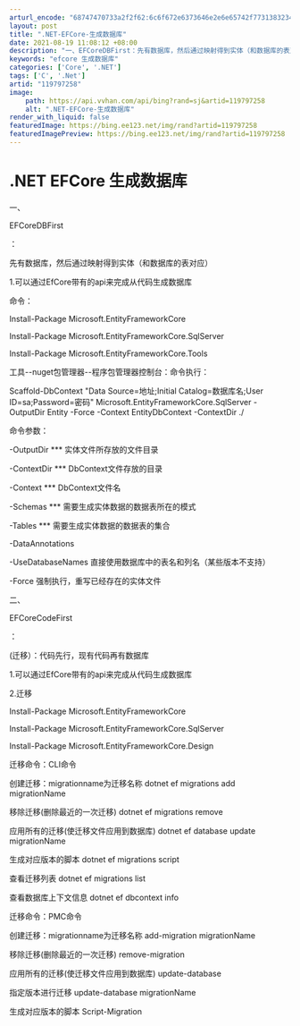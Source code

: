 ```yaml
---
arturl_encode: "68747470733a2f2f62:6c6f672e6373646e2e6e65742f77313832343537353938392f:61727469636c652f64657461696c732f313139373937323538"
layout: post
title: ".NET-EFCore-生成数据库"
date: 2021-08-19 11:08:12 +08:00
description: "一、EFCoreDBFirst：先有数据库，然后通过映射得到实体（和数据库的表对应）1.可以通过Ef"
keywords: "efcore 生成数据库"
categories: ['Core', '.NET']
tags: ['C', '.Net']
artid: "119797258"
image:
    path: https://api.vvhan.com/api/bing?rand=sj&artid=119797258
    alt: ".NET-EFCore-生成数据库"
render_with_liquid: false
featuredImage: https://bing.ee123.net/img/rand?artid=119797258
featuredImagePreview: https://bing.ee123.net/img/rand?artid=119797258
---
```


# .NET EFCore 生成数据库

一、

EFCoreDBFirst

：

先有数据库，然后通过映射得到实体（和数据库的表对应）

1.可以通过EfCore带有的api来完成从代码生成数据库

命令：

Install-Package Microsoft.EntityFrameworkCore

Install-Package Microsoft.EntityFrameworkCore.SqlServer

Install-Package Microsoft.EntityFrameworkCore.Tools

工具--nuget包管理器--程序包管理器控制台：命令执行：

Scaffold-DbContext "Data Source=地址;Initial Catalog=数据库名;User ID=sa;Password=密码" Microsoft.EntityFrameworkCore.SqlServer -OutputDir Entity -Force -Context EntityDbContext -ContextDir ./

命令参数：

-OutputDir *** 实体文件所存放的文件目录

-ContextDir *** DbContext文件存放的目录

-Context *** DbContext文件名

-Schemas *** 需要生成实体数据的数据表所在的模式

-Tables *** 需要生成实体数据的数据表的集合

-DataAnnotations

-UseDatabaseNames 直接使用数据库中的表名和列名（某些版本不支持）

-Force 强制执行，重写已经存在的实体文件

二、

EFCoreCodeFirst

：

(迁移）：代码先行，现有代码再有数据库

1.可以通过EfCore带有的api来完成从代码生成数据库

2.迁移

Install-Package Microsoft.EntityFrameworkCore

Install-Package Microsoft.EntityFrameworkCore.SqlServer

Install-Package Microsoft.EntityFrameworkCore.Design

迁移命令：CLI命令

创建迁移：migrationname为迁移名称 dotnet ef migrations add migrationName

移除迁移(删除最近的一次迁移) dotnet ef migrations remove

应用所有的迁移(使迁移文件应用到数据库) dotnet ef database update migrationName

生成对应版本的脚本 dotnet ef migrations script

查看迁移列表 dotnet ef migrations list

查看数据库上下文信息 dotnet ef dbcontext info

迁移命令：PMC命令

创建迁移：migrationname为迁移名称 add-migration migrationName

移除迁移(删除最近的一次迁移) remove-migration

应用所有的迁移(使迁移文件应用到数据库) update-database

指定版本进行迁移 update-database migrationName

生成对应版本的脚本 Script-Migration